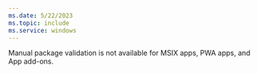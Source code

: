 ```yaml
---
ms.date: 5/22/2023
ms.topic: include
ms.service: windows
---
```


Manual package validation is not available for MSIX apps, PWA apps, and App add-ons. 
